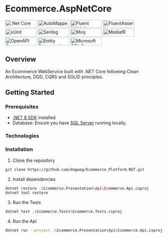 # Ecommerce.AspNetCore
<img src="https://img.shields.io/badge/.Net%20Core-blue?logo=.net" alt=".Net Core" width="100" height="25"> <img src="https://img.shields.io/badge/AutoMapper-yellow" alt="AutoMapper" width="100" height="25"> <img src="https://img.shields.io/badge/Fluent%20Validation-rgb(162,94,207)" alt="Fluent Validation" width="100" height="25"> <img src="https://img.shields.io/badge/FluentAssertions-rgb(33,156,125)" alt="FluentAssertions" width="100" height="25"> <img src="https://img.shields.io/badge/xUnit-rgb(188,42,107)" alt="xUnit" width="100" height="25"> <img src="https://img.shields.io/badge/Serilog-cyan" alt="Serilog" width="100" height="25"> <img src="https://img.shields.io/badge/Moq-blueviolet?logo=moq" alt="Moq" width="100" height="25"> <img src="https://img.shields.io/badge/MediatR-red" alt="MediatR" width="100" height="25"> <img src="https://img.shields.io/badge/OpenAPI%20Swagger-rgb(255,87,51)?logo=swagger" alt="OpenAPI Swagger" width="100" height="25"> <img src="https://img.shields.io/badge/Entity%20Framework%20Core-purple" alt="Entity Framework Core" width="100" height="25"> <img src="https://img.shields.io/badge/Microsoft%20SQL%20Server-rgb(81,73,136)?logo=MySql" alt="Microsoft SQL Server" width="100" height="25">

## Overview

An Ecommerce WebService built with .NET Core following Clean Architecture, DDD, CQRS and SOLID principles.

## Getting Started

### Prerequisites

- [.NET 8 SDK](https://dotnet.microsoft.com/download/dotnet) installed.
- Database: Ensure you have [SQL Server](https://www.microsoft.com/en-us/sql-server/sql-server-downloads) running locally.

### Technologies



### Installation

1. Clone the repository

```bash
git clone https://github.com/dagweg/Ecommerce_Platform.NET.git
```

2. Install dependencies

```bash
dotnet restore .\Ecommerce.Presentation\Api\Ecommerce.Api.csproj
dotnet tool restore
```

3. Run the Tests

```bash
dotnet test .\Ecommerce.Tests\Ecommerce.Tests.csproj
```

4. Run the Api

```bash
dotnet run --project .\Ecommerce.Presentation\Api\Ecommerce.Api.csproj
```
